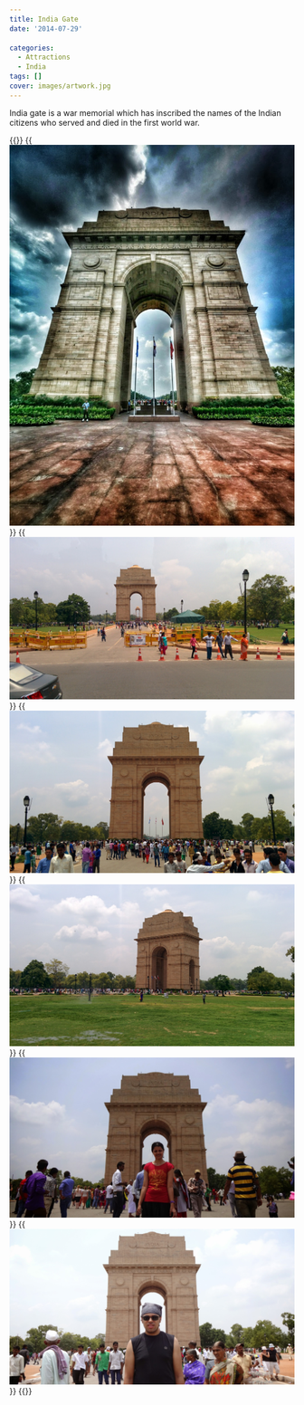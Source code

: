 ```yaml
---
title: India Gate
date: '2014-07-29'

categories:
  - Attractions
  - India
tags: []
cover: images/artwork.jpg
---
```


India gate is a war memorial which has inscribed the names of the Indian citizens who served and died in the first world war.


{{<gallery>}}
  {{<img src="images/PANO_20140729_12451522.jpg" title="India Gate" oriantation="portrait">}}
  {{<img src="images/IMG_20140729_123757.jpg">}}
  {{<img src="images/IMG_20140729_124217.jpg">}}
  {{<img src="images/IMG_20140729_124047.jpg">}}
  {{<img src="images/DSC00553.jpg">}}
  {{<img src="images/DSC00550.jpg">}}
{{</gallery>}}
